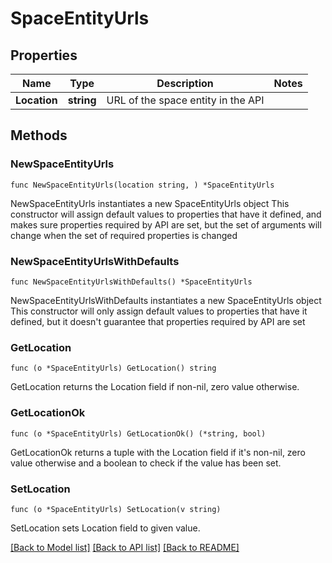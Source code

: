 # SpaceEntityUrls

## Properties

Name | Type | Description | Notes
------------ | ------------- | ------------- | -------------
**Location** | **string** | URL of the space entity in the API | 

## Methods

### NewSpaceEntityUrls

`func NewSpaceEntityUrls(location string, ) *SpaceEntityUrls`

NewSpaceEntityUrls instantiates a new SpaceEntityUrls object
This constructor will assign default values to properties that have it defined,
and makes sure properties required by API are set, but the set of arguments
will change when the set of required properties is changed

### NewSpaceEntityUrlsWithDefaults

`func NewSpaceEntityUrlsWithDefaults() *SpaceEntityUrls`

NewSpaceEntityUrlsWithDefaults instantiates a new SpaceEntityUrls object
This constructor will only assign default values to properties that have it defined,
but it doesn't guarantee that properties required by API are set

### GetLocation

`func (o *SpaceEntityUrls) GetLocation() string`

GetLocation returns the Location field if non-nil, zero value otherwise.

### GetLocationOk

`func (o *SpaceEntityUrls) GetLocationOk() (*string, bool)`

GetLocationOk returns a tuple with the Location field if it's non-nil, zero value otherwise
and a boolean to check if the value has been set.

### SetLocation

`func (o *SpaceEntityUrls) SetLocation(v string)`

SetLocation sets Location field to given value.



[[Back to Model list]](../README.md#documentation-for-models) [[Back to API list]](../README.md#documentation-for-api-endpoints) [[Back to README]](../README.md)


